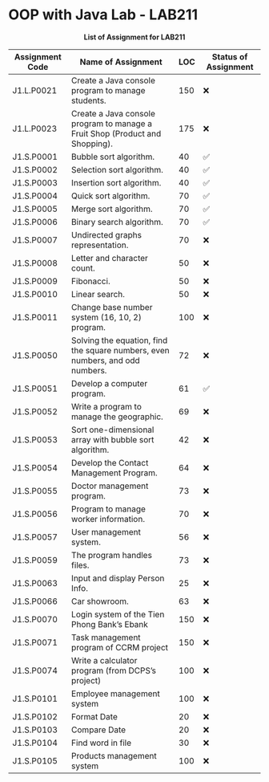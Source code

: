 # OOP with Java Lab - LAB211

<div align="center">
    <strong>List of Assignment for LAB211</strong>
</div>

| Assignment Code | Name of Assignment | LOC | Status of Assignment |
|---|---|---|---|
| J1.L.P0021| Create a Java console program to manage students.| 150| ❌|
| J1.L.P0023| Create a Java console program to manage a Fruit Shop (Product and Shopping).| 175| ❌|
| J1.S.P0001| Bubble sort algorithm.| 40| ✅|
| J1.S.P0002| Selection sort algorithm.| 40| ✅|
| J1.S.P0003| Insertion sort algorithm. | 40| ✅|
| J1.S.P0004| Quick sort algorithm. | 70| ✅|
| J1.S.P0005| Merge sort algorithm. | 70| ✅|
| J1.S.P0006| Binary search algorithm. | 70| ✅|
| J1.S.P0007| Undirected graphs representation. | 70| ❌|
| J1.S.P0008| Letter and character count. | 50| ❌|
| J1.S.P0009| Fibonacci. | 50| ❌|
| J1.S.P0010| Linear search. | 50| ❌|
| J1.S.P0011| Change base number system (16, 10, 2) program. | 100| ❌|
| J1.S.P0050| Solving the equation, find the square numbers, even numbers, and odd numbers.  | 72| ❌|
| J1.S.P0051| Develop a computer program.  | 61| ✅|
| J1.S.P0052| Write a program to manage the geographic. | 69| ❌|
| J1.S.P0053| Sort one-dimensional array with bubble sort algorithm.  | 42| ❌|
| J1.S.P0054| Develop the Contact Management Program. | 64| ❌|
| J1.S.P0055| Doctor management program. | 73| ❌|
| J1.S.P0056| Program to manage worker information.  | 70| ❌|
| J1.S.P0057| User management system. | 56| ❌|
| J1.S.P0059| The program handles files.  | 73| ❌|
| J1.S.P0063| Input and display Person Info.  | 25| ❌|
| J1.S.P0066| Car showroom.  | 63| ❌|
| J1.S.P0070| Login system of the Tien Phong Bank’s Ebank | 150| ❌|
| J1.S.P0071| Task management program of CCRM project | 150| ❌|
| J1.S.P0074| Write a calculator program (from DCPS’s project) | 100| ❌|
| J1.S.P0101| Employee management system | 100| ❌|
| J1.S.P0102| Format Date | 20| ❌|
| J1.S.P0103| Compare Date | 20| ❌|
| J1.S.P0104| Find word in file | 30| ❌|
| J1.S.P0105| Products management system | 100| ❌|

